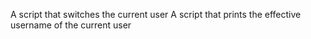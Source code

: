 A script that switches the current user
A script that prints the effective username of the current user
